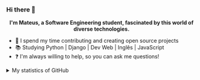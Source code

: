 ### Hi there 👋
<p align="center">
    <b>I'm Mateus, a Software Engineering student, fascinated by this world of diverse technologies.</b>
</p>

<ul>
    <li>🏅 I spend my time contributing and creating open source projects</li>
    <li>📚 Studying Python | Django | Dev Web | Inglês | JavaScript</li>
    <li>❓ I'm always willing to help, so you can ask me questions!
</ul>

<details>
    <summary>My statistics of GitHub</summary>
    <p align="center">
        <img src="https://github-readme-stats.vercel.app/api?username=mateusblm&theme=dark&show_icons=true&include_all_commits=true" alt="" />
    </p>
    <p align="center">
        <b>Languages most used in projects</b> <br />
        <img src="https://github-readme-stats.vercel.app/api/top-langs?username=mateusblm&theme=dark" alt="" />
    </p>
</details>
